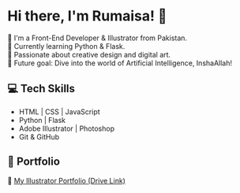 # Hi there, I'm Rumaisa! 👋

🌸 I'm a Front-End Developer & Illustrator from Pakistan.  
🐍 Currently learning Python & Flask.  
🎨 Passionate about creative design and digital art.  
🤖 Future goal: Dive into the world of Artificial Intelligence, InshaAllah!

## 💻 Tech Skills
- HTML | CSS | JavaScript
- Python | Flask
- Adobe Illustrator | Photoshop
- Git & GitHub

## 📂 Portfolio
🎨 [My Illustrator Portfolio (Drive Link)](https://drive.google.com/file/d/1yxzs6RwElX6nD1SuuaOCqYEK83Ledl1a/view?usp=drivesdk)
